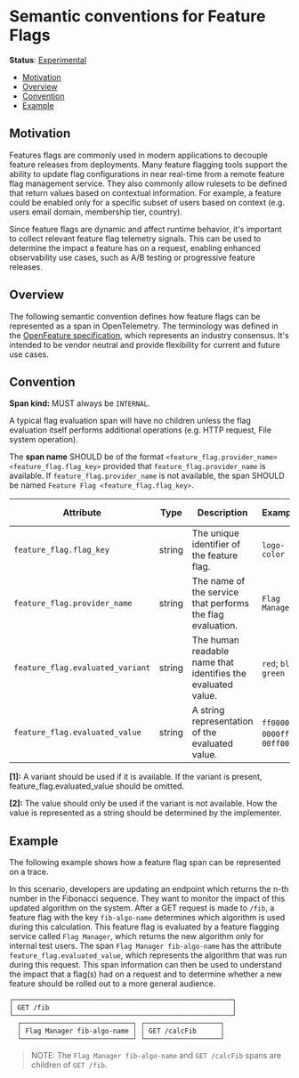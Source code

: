 # Semantic conventions for Feature Flags

**Status**: [Experimental](../../document-status.md)

<!-- Re-generate TOC with `markdown-toc --no-first-h1 -i` -->

<!-- toc -->

- [Motivation](#motivation)
- [Overview](#overview)
- [Convention](#convention)
- [Example](#example)

<!-- tocstop -->

## Motivation

Features flags are commonly used in modern applications to decouple feature
releases from deployments. Many feature flagging tools support the ability to
update flag configurations in near real-time from a remote feature flag management
service. They also commonly allow rulesets to be defined that return values based
on contextual information. For example, a feature could be enabled only for a
specific subset of users based on context (e.g. users email domain, membership
tier, country).

Since feature flags are dynamic and affect runtime behavior, it's important to
collect relevant feature flag telemetry signals. This can be used to determine
the impact a feature has on a request, enabling enhanced observability use
cases, such as A/B testing or progressive feature releases.

## Overview

The following semantic convention defines how feature flags can be represented
as a span in OpenTelemetry. The terminology was defined in the [OpenFeature specification](https://docs.openfeature.dev/docs/specification/),
which represents an industry consensus. It's intended to be vendor neutral and provide flexibility for current and future use cases.

## Convention

**Span kind:** MUST always be `INTERNAL`.

A typical flag evaluation span will have no children unless the flag evaluation
itself performs additional operations (e.g. HTTP request, File system operation).

The **span name** SHOULD be of the format `<feature_flag.provider_name> <feature_flag.flag_key>` provided that
`feature_flag.provider_name` is available. If `feature_flag.provider_name` is not available, the
span SHOULD be named `Feature Flag <feature_flag.flag_key>`.

<!-- semconv feature_flag -->

| Attribute                        | Type   | Description                                                  | Examples                     | Requirement Level           |
| -------------------------------- | ------ | ------------------------------------------------------------ | ---------------------------- | --------------------------- |
| `feature_flag.flag_key`          | string | The unique identifier of the feature flag.                   | `logo-color`                 | Required                    |
| `feature_flag.provider_name`     | string | The name of the service that performs the flag evaluation.   | `Flag Manager`               | Recommended                 |
| `feature_flag.evaluated_variant` | string | The human readable name that identifies the evaluated value. | `red`; `blue`; `green`       | Conditionally Required: [1] |
| `feature_flag.evaluated_value`   | string | A string representation of the evaluated value.              | `ff0000`; `0000ff`; `00ff00` | Conditionally Required: [2] |

**[1]:** A variant should be used if it is available. If the variant is present, feature_flag.evaluated_value should be omitted.

**[2]:** The value should only be used if the variant is not available. How the value is represented as a string should be determined by the implementer.

<!-- endsemconv -->

## Example

The following example shows how a feature flag span can be represented on a trace.

In this scenario, developers are updating an endpoint which returns the n-th number in the Fibonacci sequence. They want to monitor the impact of this updated algorithm on the system. After a GET request is made to `/fib`, a feature flag with the key `fib-algo-name` determines which algorithm is used during this calculation. This feature flag is evaluated by a feature flagging service called `Flag Manager`, which returns the new algorithm only for internal test users. The span `Flag Manager fib-algo-name` has the attribute `feature_flag.evaluated_value`, which represents the algorithm that was run during this request. This span information can then be used to understand the impact that a flag(s) had on a request and to determine whether a new feature should be rolled out to a more general audience.

```
┌───────────────────────────────────────────────────────┐
│ GET /fib                                              │
└───────────────────────────────────────────────────────┘
  ┌────────────────────────────┐ ┌───────────────────┐
  │ Flag Manager fib-algo-name │ │ GET /calcFib      │
  └────────────────────────────┘ └───────────────────┘
```

> NOTE: The `Flag Manager fib-algo-name` and `GET /calcFib` spans are children of `GET /fib`.
